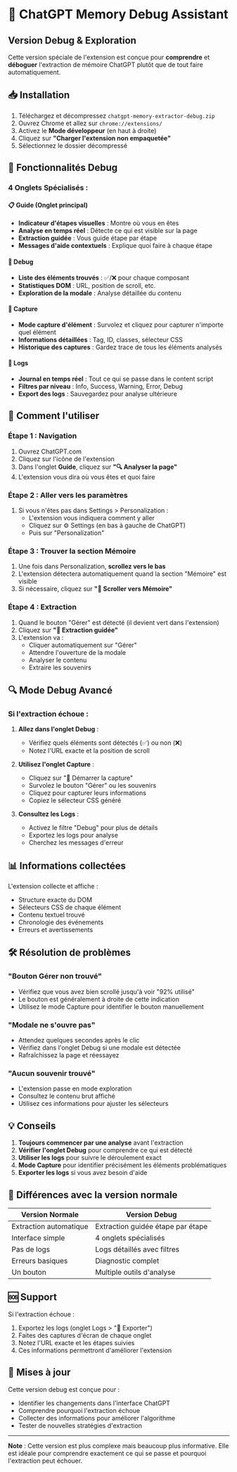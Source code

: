 # 🔬 ChatGPT Memory Debug Assistant

## Version Debug & Exploration

Cette version spéciale de l'extension est conçue pour **comprendre** et **déboguer** l'extraction de mémoire ChatGPT plutôt que de tout faire automatiquement.

## 📥 Installation

1. Téléchargez et décompressez `chatgpt-memory-extractor-debug.zip`
2. Ouvrez Chrome et allez sur `chrome://extensions/`
3. Activez le **Mode développeur** (en haut à droite)
4. Cliquez sur **"Charger l'extension non empaquetée"**
5. Sélectionnez le dossier décompressé

## 🎯 Fonctionnalités Debug

### 4 Onglets Spécialisés :

#### 📋 **Guide** (Onglet principal)
- **Indicateur d'étapes visuelles** : Montre où vous en êtes
- **Analyse en temps réel** : Détecte ce qui est visible sur la page
- **Extraction guidée** : Vous guide étape par étape
- **Messages d'aide contextuels** : Explique quoi faire à chaque étape

#### 🐛 **Debug**
- **Liste des éléments trouvés** : ✅/❌ pour chaque composant
- **Statistiques DOM** : URL, position de scroll, etc.
- **Exploration de la modale** : Analyse détaillée du contenu

#### 🎯 **Capture**
- **Mode capture d'élément** : Survolez et cliquez pour capturer n'importe quel élément
- **Informations détaillées** : Tag, ID, classes, sélecteur CSS
- **Historique des captures** : Gardez trace de tous les éléments analysés

#### 📜 **Logs**
- **Journal en temps réel** : Tout ce qui se passe dans le content script
- **Filtres par niveau** : Info, Success, Warning, Error, Debug
- **Export des logs** : Sauvegardez pour analyse ultérieure

## 🚀 Comment l'utiliser

### Étape 1 : Navigation
1. Ouvrez ChatGPT.com
2. Cliquez sur l'icône de l'extension
3. Dans l'onglet **Guide**, cliquez sur **"🔍 Analyser la page"**
4. L'extension vous dira où vous êtes et quoi faire

### Étape 2 : Aller vers les paramètres
1. Si vous n'êtes pas dans Settings > Personalization :
   - L'extension vous indiquera comment y aller
   - Cliquez sur ⚙️ Settings (en bas à gauche de ChatGPT)
   - Puis sur "Personalization"

### Étape 3 : Trouver la section Mémoire
1. Une fois dans Personalization, **scrollez vers le bas**
2. L'extension détectera automatiquement quand la section "Mémoire" est visible
3. Si nécessaire, cliquez sur **"📜 Scroller vers Mémoire"**

### Étape 4 : Extraction
1. Quand le bouton "Gérer" est détecté (il devient vert dans l'extension)
2. Cliquez sur **"🚀 Extraction guidée"**
3. L'extension va :
   - Cliquer automatiquement sur "Gérer"
   - Attendre l'ouverture de la modale
   - Analyser le contenu
   - Extraire les souvenirs

## 🔍 Mode Debug Avancé

### Si l'extraction échoue :

1. **Allez dans l'onglet Debug** :
   - Vérifiez quels éléments sont détectés (✅) ou non (❌)
   - Notez l'URL exacte et la position de scroll

2. **Utilisez l'onglet Capture** :
   - Cliquez sur "🎯 Démarrer la capture"
   - Survolez le bouton "Gérer" ou les souvenirs
   - Cliquez pour capturer leurs informations
   - Copiez le sélecteur CSS généré

3. **Consultez les Logs** :
   - Activez le filtre "Debug" pour plus de détails
   - Exportez les logs pour analyse
   - Cherchez les messages d'erreur

## 📊 Informations collectées

L'extension collecte et affiche :
- Structure exacte du DOM
- Sélecteurs CSS de chaque élément
- Contenu textuel trouvé
- Chronologie des événements
- Erreurs et avertissements

## 🛠️ Résolution de problèmes

### "Bouton Gérer non trouvé"
- Vérifiez que vous avez bien scrollé jusqu'à voir "92% utilisé"
- Le bouton est généralement à droite de cette indication
- Utilisez le mode Capture pour identifier le bouton manuellement

### "Modale ne s'ouvre pas"
- Attendez quelques secondes après le clic
- Vérifiez dans l'onglet Debug si une modale est détectée
- Rafraîchissez la page et réessayez

### "Aucun souvenir trouvé"
- L'extension passe en mode exploration
- Consultez le contenu brut affiché
- Utilisez ces informations pour ajuster les sélecteurs

## 💡 Conseils

1. **Toujours commencer par une analyse** avant l'extraction
2. **Vérifier l'onglet Debug** pour comprendre ce qui est détecté
3. **Utiliser les logs** pour suivre le déroulement exact
4. **Mode Capture** pour identifier précisément les éléments problématiques
5. **Exporter les logs** si vous avez besoin d'aide

## 📝 Différences avec la version normale

| Version Normale | Version Debug |
|----------------|---------------|
| Extraction automatique | Extraction guidée étape par étape |
| Interface simple | 4 onglets spécialisés |
| Pas de logs | Logs détaillés avec filtres |
| Erreurs basiques | Diagnostic complet |
| Un bouton | Multiple outils d'analyse |

## 🆘 Support

Si l'extraction échoue :
1. Exportez les logs (onglet Logs > "💾 Exporter")
2. Faites des captures d'écran de chaque onglet
3. Notez l'URL exacte et les étapes suivies
4. Ces informations permettront d'améliorer l'extension

## 🔄 Mises à jour

Cette version debug est conçue pour :
- Identifier les changements dans l'interface ChatGPT
- Comprendre pourquoi l'extraction échoue
- Collecter des informations pour améliorer l'algorithme
- Tester de nouvelles stratégies d'extraction

---

**Note** : Cette version est plus complexe mais beaucoup plus informative. Elle est idéale pour comprendre exactement ce qui se passe et pourquoi l'extraction peut échouer.

